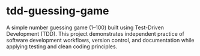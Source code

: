 # tdd-guessing-game
A simple number guessing game (1–100) built using Test-Driven Development (TDD). This project demonstrates independent practice of software development workflows, version control, and documentation while applying testing and clean coding principles.
